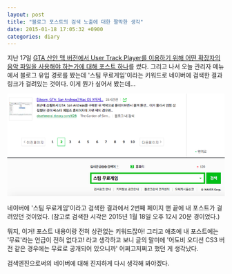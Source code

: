 ```yaml
---
layout: post
title: "블로그 포스트의 검색 노출에 대한 짤막한 생각"
date: 2015-01-18 17:05:32 +0900
categories: diary
---
```


지난 17일 [GTA 산안 맥 버전에서 User Track Player를 이용하기 위해 어떤 확장자의 음악 파일을 사용해야 하는가에 대해 포스트 하나](http://deathmerai.tistory.com/628)를 썼다. 그리고 나서 오늘 관리자 메뉴에서 블로그 유입 경로를 봤는데 '스팀 무료게임'이라는 키워드로 네이버에 검색한 결과 링크가 걸려있는 것이다. 이게 뭔가 싶어서 봤는데...

![Screenshot](/media/images/2015-01-18-01.png)

네이버에 '스팀 무료게임'이라고 검색한 결과에서 2번째 페이지 맨 끝에 내 포스트가 걸려있던 것이었다. (참고로 검색한 시각은 2015년 1월 18일 오후 12시 20분 경이었다.)

뭐지, 이거! 포스트 내용이랑 전혀 상관없는 키워드잖아! 그리고 애초에 내 포스트에는 '무료'라는 언급이 전혀 없다고! 라고 생각하고 보니 글의 말미에 '어도비 오디션 CS3 버전 같은 경우에는 무료로 공개되어 있으니까' 어쩌고저쩌고 했던 게 생각났다.

검색엔진으로써의 네이버에 대해 진지하게 다시 생각해 봐야겠다.

